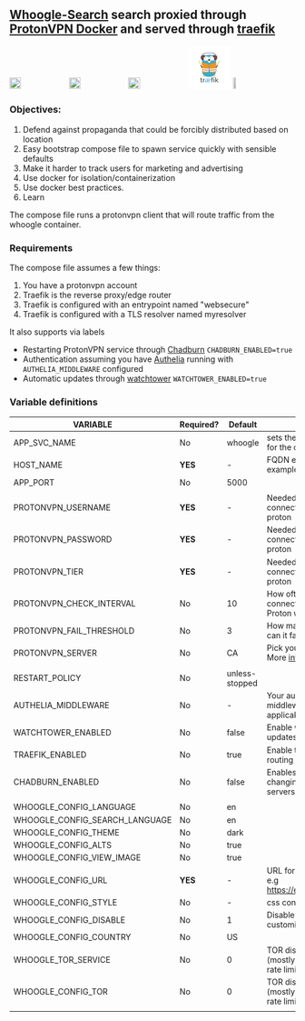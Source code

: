
## [Whoogle-Search](https://github.com/benbusby/whoogle-search) search proxied through [ProtonVPN Docker](https://github.com/tprasadtp/protonvpn-docker) and served through [traefik](https://github.com/traefik/traefik)


<img src="https://protonvpn.com/assets/img/protonvpn-transparent.svg" height="20%" width="20%"> <img src="https://github.com/benbusby/whoogle-search/raw/main/docs/banner.png" height="20%" width="20%"> <img src="https://github.com/authelia/authelia/raw/master/docs/static/images/authelia-title.png" height="20%" width="20%"> <img src="https://github.com/traefik/traefik/raw/master/docs/content/assets/img/traefik.logo.png" height="15%" width="15%"> <img src="https://github.com/containrrr/watchtower/raw/main/logo.png" height="10%" width="10%"> 

### Objectives:
1. Defend against propaganda that could be forcibly distributed based on location
1. Easy bootstrap compose file to spawn service quickly with sensible defaults
1. Make it harder to track users for marketing and advertising
1. Use docker for isolation/containerization
1. Use docker best practices.
1. Learn



The compose file runs a protonvpn client that will route traffic from the whoogle container.

### Requirements
The compose file assumes a few things:
1. You have a protonvpn account
1. Traefik is the reverse proxy/edge router
1. Traefik is configured with an entrypoint named "websecure"
1. Traefik is configured with a TLS resolver named myresolver


It also supports via labels
- Restarting ProtonVPN service through [Chadburn](https://github.com/PremoWeb/chadburn) `CHADBURN_ENABLED=true`
- Authentication assuming you have [Authelia](https://github.com/authelia/authelia) running with `AUTHELIA_MIDDLEWARE` configured
- Automatic updates through [watchtower](https://github.com/containrrr/watchtower) `WATCHTOWER_ENABLED=true`


### Variable definitions

| VARIABLE                       | Required? | Default        |                                                                               |
|--------------------------------|-----------|----------------|-------------------------------------------------------------------------------|
| APP_SVC_NAME                   | No        | whoogle        | sets the base name for the container                                          |
| HOST_NAME                      | **YES**   | -              | FQDN e.g example.com                                                          |
| APP_PORT                       | No        | 5000           |                                                                               |
|                                |           |                |                                                                               |
| PROTONVPN_USERNAME             | **YES**   | -              | Needed to establish connection to proton                                      |
| PROTONVPN_PASSWORD             | **YES**   | -              | Needed to establish connection to proton                                      |
| PROTONVPN_TIER                 | **YES**   | -              | Needed to establish connection to proton                                      |
| PROTONVPN_CHECK_INTERVAL       | No        | 10             | How often the connection to Proton will be tested                             |
| PROTONVPN_FAIL_THRESHOLD       | No        | 3              | How many times can it fail                                                    |
| PROTONVPN_SERVER               | No        | CA             | Pick your server. More [info](https://github.com/tprasadtp/protonvpn-docker)  |
|                                |           |                |                                                                               |
| RESTART_POLICY                 | No        | unless-stopped |                                                                               |
| AUTHELIA_MIDDLEWARE            | No        | -              | Your authelia middleware if applicable                                        |
| WATCHTOWER_ENABLED             | No        | false          | Enable watchtower updates                                                     |
| TRAEFIK_ENABLED                | No        | true           | Enable traefik routing                                                        |
| CHADBURN_ENABLED               | No        | false          | Enables periodically changing VPN servers                                     |
|                                |           |                |                                                                               |
| WHOOGLE_CONFIG_LANGUAGE        | No        | en             |                                                                               |
| WHOOGLE_CONFIG_SEARCH_LANGUAGE | No        | en             |                                                                               |
| WHOOGLE_CONFIG_THEME           | No        | dark           |                                                                               |
| WHOOGLE_CONFIG_ALTS            | No        | true           |                                                                               |
| WHOOGLE_CONFIG_VIEW_IMAGE      | No        | true           |                                                                               |
| WHOOGLE_CONFIG_URL             | **YES**   | -              | URL for your service e.g https://example.com                                  |
| WHOOGLE_CONFIG_STYLE           | No        | -              | css config                                                                    |
| WHOOGLE_CONFIG_DISABLE         | No        | 1              | Disable customization                                                         |
| WHOOGLE_CONFIG_COUNTRY         | No        | US             |                                                                               |
| WHOOGLE_TOR_SERVICE            | No        | 0              | TOR disabled (mostly because rate limiting)                                   |
| WHOOGLE_CONFIG_TOR             | No        | 0              | TOR disabled (mostly because rate limiting)                                   |
|                                |           |                |                                                                               |





